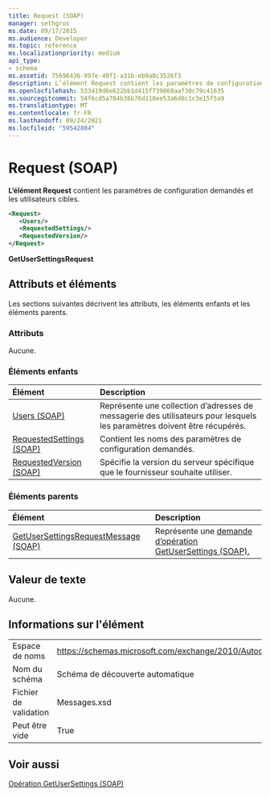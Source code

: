 ```yaml
---
title: Request (SOAP)
manager: sethgros
ms.date: 09/17/2015
ms.audience: Developer
ms.topic: reference
ms.localizationpriority: medium
api_type:
- schema
ms.assetid: 75696436-997e-49f1-a31b-eb9a8c3526f3
description: L’élément Request contient les paramètres de configuration demandés et les utilisateurs cibles.
ms.openlocfilehash: 533419d6e622bb1d415f739868aaf30c79c41635
ms.sourcegitcommit: 54f6cd5a704b36b76d110ee53a6d6c1c3e15f5a9
ms.translationtype: MT
ms.contentlocale: fr-FR
ms.lasthandoff: 09/24/2021
ms.locfileid: "59542804"
---
```

# <a name="request-soap"></a>Request (SOAP)

**L’élément Request** contient les paramètres de configuration demandés et les utilisateurs cibles. 
  
```XML
<Request>
   <Users/>
   <RequestedSettings/>
   <RequestedVersion/>
</Request>
```

 **GetUserSettingsRequest**
## <a name="attributes-and-elements"></a>Attributs et éléments

Les sections suivantes décrivent les attributs, les éléments enfants et les éléments parents.
  
### <a name="attributes"></a>Attributs

Aucune.
  
### <a name="child-elements"></a>Éléments enfants

|**Élément**|**Description**|
|:-----|:-----|
|[Users (SOAP)](users-soap.md) <br/> |Représente une collection d’adresses de messagerie des utilisateurs pour lesquels les paramètres doivent être récupérés.  <br/> |
|[RequestedSettings (SOAP)](requestedsettings-soap.md) <br/> |Contient les noms des paramètres de configuration demandés.  <br/> |
|[RequestedVersion (SOAP)](requestedversion-soap.md) <br/> |Spécifie la version du serveur spécifique que le fournisseur souhaite utiliser.  <br/> |
   
### <a name="parent-elements"></a>Éléments parents

|**Élément**|**Description**|
|:-----|:-----|
|[GetUserSettingsRequestMessage (SOAP)](getusersettingsrequestmessage-soap.md) <br/> |Représente une [demande d’opération GetUserSettings (SOAP).](getusersettings-operation-soap.md)  <br/> |
   
## <a name="text-value"></a>Valeur de texte

Aucune.
  
## <a name="element-information"></a>Informations sur l'élément

|||
|:-----|:-----|
|Espace de noms  <br/> |https://schemas.microsoft.com/exchange/2010/Autodiscover  <br/> |
|Nom du schéma  <br/> |Schéma de découverte automatique  <br/> |
|Fichier de validation  <br/> |Messages.xsd  <br/> |
|Peut être vide  <br/> |True  <br/> |
   
## <a name="see-also"></a>Voir aussi



[Opération GetUserSettings (SOAP)](getusersettings-operation-soap.md)

